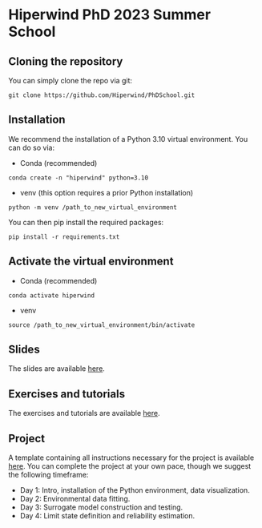 # Hiperwind PhD 2023 Summer School

## Cloning the repository
You can simply clone the repo via git: 
```
git clone https://github.com/Hiperwind/PhDSchool.git
```

## Installation 
We recommend the installation of a Python 3.10 virtual environment. You can do so via:
* Conda (recommended)
```
conda create -n "hiperwind" python=3.10
```
* venv (this option requires a prior Python installation)
```
python -m venv /path_to_new_virtual_environment
```
You can then pip install the required packages:
```
pip install -r requirements.txt
```

## Activate the virtual environment 
* Conda (recommended)
```
conda activate hiperwind
```
* venv 
```
source /path_to_new_virtual_environment/bin/activate
```

## Slides

The slides are available [here](/slides/).

## Exercises and tutorials
The exercises and tutorials are available [here](/exercises/).

## Project
A template containing all instructions necessary for the project is available [here](/project/). You can complete the project at your own pace, though we suggest the following timeframe:
* Day 1: Intro, installation of the Python environment, data visualization.
* Day 2: Environmental data fitting.
* Day 3: Surrogate model construction and testing.
* Day 4: Limit state definition and reliability estimation.